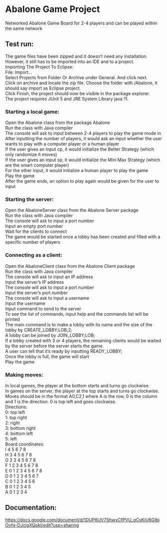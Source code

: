 # Abalone Game Project
Networked Abalone Game Board for 2-4 players and can be played within the same network

## Test run:
The game files have been zipped and it doesn’t need any installation. However, it still has to be imported into an IDE and to a project.\
Importing The Project To Eclipse:\
File: Import...\
Select Projects from Folder Or Archive under General. And click next.\
Click on archive and locate the zip file. Choose the folder with /Abalone, it should say import as Eclipse project.\
Click Finish, the project should now be visible in the package explorer.\
The project requires JUnit 5 and JRE System Library java 11.

### Starting a local game:
Open the Abalone class from the package Abalone\
Run the class with Java compiler\
The console will ask to input between 2-4 players to play the game mode in\
After inputting the number of players, it would ask an input whether the user wants to play with a computer player or a human player\
If the user gives an input cp, it would initialize the Better Strategy (which only randomize it moves)\
If the user gives an input sp, it would initialize the Mini Max Strategy (which are the smart computer player)\
For the other input, it would initialize a human player to play the game\
Play the game\
After the game ends, an option to play again would be given for the user to input

### Starting the server:
Open the AbaloneServer class from the Abalone Server package\
Run the class with Java compiler\
The console will ask to input a port number\
Input an empty port number\
Wait for the clients to connect\
The game would be started once a lobby has been created and filled with a specific number of players

### Connecting as a client:
Open the AbaloneClient class from the Abalone Client package\
Run the class with Java compiler\
The console will ask to input an IP address\
Input the server’s IP address\
The console will ask to input a port number\
Input the server’s port number\
The console will ask to input a username\
Input the username\
Input command to send to the server\
To see the list of commands, input help and the commands list will be printed\
The main command is to make a lobby with its name and the size of the lobby by CREATE_LOBBY;LOB;2;\
A lobby can be joined by JOIN_LOBBY;LOB;\
If a lobby created with 3 or 4 players, the remaining clients would be waited by the server before the server starts the game.\
A user can tell that it’s ready by inputting READY_LOBBY;\
Once the lobby is full, the game will start\
Play the game


### Making moves:
In local games, the player at the bottom starts and turns go clockwise.\
In games on the server, the player at the top starts and turns go clockwise.\
Moves should be in the format A0,C2,1 where A is the row, 0 is the column and 1 is the direction. 0 is top left and goes clockwise.\
Directions:\
0: top left\
1: top right\
2: right\
3: bottom right\
4: bottom left\
5: left\
Board coordinates:\
      I 4 5 6 7 8 \
   H 3 4 5 6 7 8 \
  G 2 3 4 5 6 7 8 \
 F 1 2 3 4 5 6 7 8 \
E 0 1 2 3 4 5 6 7 8 \
 D 0 1 2 3 4 5 6 7 \
  C 0 1 2 3 4 5 6 \
   B 0 1 2 3 4 5 \
    A 0 1 2 3 4 


## Documentation:
https://docs.google.com/document/d/1DUP6UV7ShwyCfPVU_gCsKjU6GIbiOyfq-DJcjgXQpkI/edit?usp=sharing
